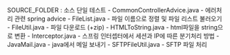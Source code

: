SOURCE_FOLDER : 소스 단일 테스트
	- CommonControllerAdvice.java
		- 에러처리 관련 spring advice
	- FileList.java
		- 파일 이름으로 정렬 및 파일 리스트 불러오기
	- FileUtil.java
		- 파일 다운로드 (+zip)
	- HTMLToString.java
		- html파일을 string으로 변환
	- Interceptor.java
		- 스프링 인터셉터에서 세션과 IP에 따른 분기처리 방법
	- JavaMail.java
		- java에서 메일 보내기
	- SFTPFileUtil.java
		- SFTP 파일 처리
